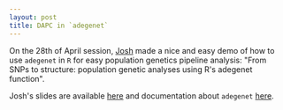 ```yaml
---
layout: post
title: DAPC in `adegenet`
---
```


On the 28th of April session, [Josh]() made a nice and easy demo of how to use `adegenet` in `R` for easy population genetics pipeline analysis: "From SNPs to structure: population genetic analyses using R's adegenet function".
 
Josh's slides are available [here](/pdf/2019-03-28-Josh.pdf) and documentation about `adegenet` [here](https://github.com/thibautjombart/adegenet).
